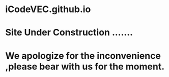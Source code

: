 # iCodeVEC.github.io
# Site Under Construction .......
# We apologize for the inconvenience ,please bear with us for the moment.
